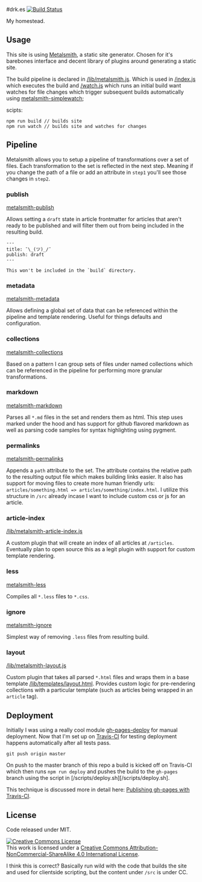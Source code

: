#drk.es [![Build Status](https://travis-ci.org/derekr/drk.es.svg?branch=master)](https://travis-ci.org/derekr/drk.es)

My homestead.

## Usage

This site is using [Metalsmith](), a static site generator.
Chosen for it's barebones interface and decent library of
plugins around generating a static site.

The build pipeline is declared in [/lib/metalsmith.js](/lib/metalsmith.js). Which is used in
[/index.js](/index.js) which executes the build and [/watch.js](/watch.js) which runs an initial build want watches for file changes which trigger subsequent builds automatically using [metalsmith-simplewatch][simplewatch];

scipts:

```
npm run build // builds site
npm run watch // builds site and watches for changes
```

## Pipeline

Metalsmith allows you to setup a pipeline of transformations over
a set of files. Each transformation to the set is reflected in
the next step. Meaning if you change the path of a file or add an attribute in `step1` you'll see those changes in `step2`.

### publish

[metalsmith-publish][publish]

Allows setting a `draft` state in article frontmatter for articles that aren't ready
to be published and will filter them out from being included in
the resulting build.

```
---
title: ¯\_(ツ)_/¯
publish: draft
---

This won't be included in the `build` directory.
```

### metadata

[metalsmith-metadata][metadata]

Allows defining a global set of data that can be referenced within
the pipeline and template rendering. Useful for things defaults and
configuration.

### collections

[metalsmith-collections][collections]

Based on a pattern I can group sets of files under named collections which can be referenced in the pipeline for performing more granular  
transformations.

### markdown

[metalsmith-markdown][markdown]

Parses all `*.md` files in the set and renders them as html. This
step uses marked under the hood and has support for github flavored
markdown as well as parsing code samples for syntax highlighting using pygment.

### permalinks

[metalsmith-permalinks][permalinks]

Appends a `path` attribute to the set. The attribute contains the relative path to the resulting output file which makes building
links easier. It also has support for moving files to create more human friendly urls: `articles/something.html => articles/something/index.html`. I utilize this structure in `/src` already incase I want to include custom css or js for an article.

### article-index

[/lib/metalsmith-article-index.js](/lib/metalsmith-article-index.js)

A custom plugin that will create an index of all articles at `/articles`. Eventually plan to open source this as a legit plugin
with support for custom template rendering.

### less

[metalsmith-less][less]

Compiles all `*.less` files to `*.css`.

### ignore

[metalsmith-ignore][ignore]

Simplest way of removing `.less` files from resulting build.

### layout

[/lib/metalsmith-layout.js](/lib/metalsmith-layout.js)

Custom plugin that takes all parsed `*.html` files and wraps them
in a base template [/lib/templates/layout.html](/lib/templates/layout.html). Provides
custom logic for pre-rendering collections with a particular template (such as articles being wrapped in an `article` tag).

## Deployment

Initially I was using a really cool module [gh-pages-deploy][deploy] for manual deployment. Now that I'm set up on [Travis-CI][travis] for testing deployment happens automatically after all tests pass.

```
git push origin master
```

On push to the master branch of this repo a build is kicked off on Travis-CI which then runs `npm run deploy` and pushes the build to
the `gh-pages` branch using the script in [/scripts/deploy.sh][/scripts/deploy.sh].

This technique is discussed more in detail here: [Publishing gh-pages with Travis-CI][publishing-with-travis].

## License

Code released under MIT.

<a rel="license" href="http://creativecommons.org/licenses/by-nc-sa/4.0/"><img alt="Creative Commons License" style="border-width:0" src="https://i.creativecommons.org/l/by-nc-sa/4.0/88x31.png" /></a><br />This work is licensed under a <a rel="license" href="http://creativecommons.org/licenses/by-nc-sa/4.0/">Creative Commons Attribution-NonCommercial-ShareAlike 4.0 International License</a>.

I think this is correct? Basically run wild with the code that
builds the site and used for clientside scripting, but the
content under `/src` is under CC.

[metalsmith]: http://www.metalsmith.io (Metalsmith)
[simplewatch]: https://github.com/christophercliff/metalsmith-simplewatch (metalsmith-simplewatch)
[publish]: https://github.com/mikestopcontinues/metalsmith-publish (metalsmith-publish)
[metadata]: https://github.com/segmentio/metalsmith-metadata/blob/master/package.json (metalsmith-metadata)
[collections]: https://github.com/segmentio/metalsmith-collections (metalsmith-collections)
[markdown]: https://github.com/segmentio/metalsmith-markdown (metalsmith-markdown)
[permalinks]: https://github.com/segmentio/metalsmith-permalinks (metalsmith-permalinks)
[less]: https://github.com/christophercliff/metalsmith-less (metalsmith-less)
[ignore]: https://github.com/segmentio/metalsmith-ignore (metalsmith-ignore)
[deploy]: https://github.com/meandavejustice/gh-pages-deploy (gh-pages-deploy on Github)
[travis]: https://travis-ci.org (Travis-CI)
[publishing-with-travis]: https://medium.com/@nthgergo/publishing-gh-pages-with-travis-ci-53a8270e87db (Publishing gh-pages with Travis-CI)
